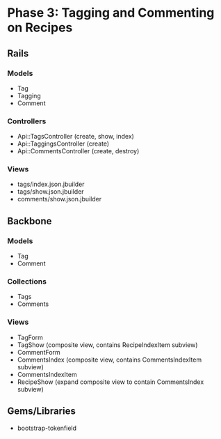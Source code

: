 # Phase 3: Tagging and Commenting on Recipes

## Rails
### Models
* Tag
* Tagging
* Comment

### Controllers
* Api::TagsController (create, show, index)
* Api::TaggingsController (create)
* Api::CommentsController (create, destroy)

### Views
* tags/index.json.jbuilder
* tags/show.json.jbuilder
* comments/show.json.jbuilder

## Backbone
### Models
  * Tag
  * Comment

### Collections
  * Tags
  * Comments

### Views
* TagForm
* TagShow (composite view, contains RecipeIndexItem subview)
* CommentForm
* CommentsIndex (composite view, contains CommentsIndexItem subview)
* CommentsIndexItem
* RecipeShow (expand composite view to contain CommentsIndex subview)


## Gems/Libraries
* bootstrap-tokenfield
